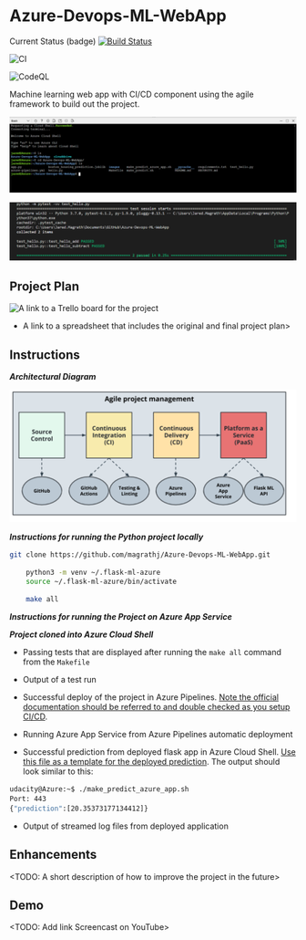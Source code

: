 # Azure-Devops-ML-WebApp

Current Status (badge)
[![Build Status](https://dev.azure.com/magrathj/Azure-Flask-ML-App-Project/_apis/build/status/magrathj.Azure-Devops-ML-WebApp?branchName=main)](https://dev.azure.com/magrathj/Azure-Flask-ML-App-Project/_build/latest?definitionId=3&branchName=main)

![CI](https://github.com/magrathj/Azure-Devops-ML-WebApp/workflows/CI/badge.svg)

![CodeQL](https://github.com/magrathj/Azure-Devops-ML-WebApp/workflows/CodeQL/badge.svg)


Machine learning web app with CI/CD component using the agile framework to build out the project.





![cloned repo in Azure Cloud Shell](./images/azure-cli-cloned-repo.PNG)


![Pytest](./images/pytest_passing.PNG)


## Project Plan

![A link to a Trello board for the project](https://github.com/magrathj/Azure-Devops-ML-WebApp/projects/1)

* A link to a spreadsheet that includes the original and final project plan>

## Instructions

  
***Architectural Diagram***

![intro](./images/project_framework.PNG)


***Instructions for running the Python project locally***

``` bash 
git clone https://github.com/magrathj/Azure-Devops-ML-WebApp.git
```

``` bash 
    python3 -m venv ~/.flask-ml-azure
    source ~/.flask-ml-azure/bin/activate
```

``` bash 
    make all
```

***Instructions for running the Project on Azure App Service***

***Project cloned into Azure Cloud Shell***


* Passing tests that are displayed after running the `make all` command from the `Makefile`

* Output of a test run


* Successful deploy of the project in Azure Pipelines.  [Note the official documentation should be referred to and double checked as you setup CI/CD](https://docs.microsoft.com/en-us/azure/devops/pipelines/ecosystems/python-webapp?view=azure-devops).


* Running Azure App Service from Azure Pipelines automatic deployment


* Successful prediction from deployed flask app in Azure Cloud Shell.  [Use this file as a template for the deployed prediction](https://github.com/udacity/nd082-Azure-Cloud-DevOps-Starter-Code/blob/master/C2-AgileDevelopmentwithAzure/project/starter_files/flask-sklearn/make_predict_azure_app.sh).
The output should look similar to this:

```bash
udacity@Azure:~$ ./make_predict_azure_app.sh
Port: 443
{"prediction":[20.35373177134412]}
```

* Output of streamed log files from deployed application

> 

## Enhancements

<TODO: A short description of how to improve the project in the future>

## Demo 

<TODO: Add link Screencast on YouTube>


